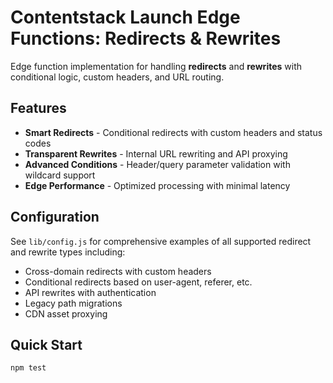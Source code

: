 # Contentstack Launch Edge Functions: Redirects & Rewrites

Edge function implementation for handling **redirects** and **rewrites** with conditional logic, custom headers, and URL routing.

## Features

- **Smart Redirects** - Conditional redirects with custom headers and status codes
- **Transparent Rewrites** - Internal URL rewriting and API proxying
- **Advanced Conditions** - Header/query parameter validation with wildcard support
- **Edge Performance** - Optimized processing with minimal latency

## Configuration

See `lib/config.js` for comprehensive examples of all supported redirect and rewrite types including:
- Cross-domain redirects with custom headers
- Conditional redirects based on user-agent, referer, etc.
- API rewrites with authentication
- Legacy path migrations
- CDN asset proxying

## Quick Start

```bash
npm test
```

